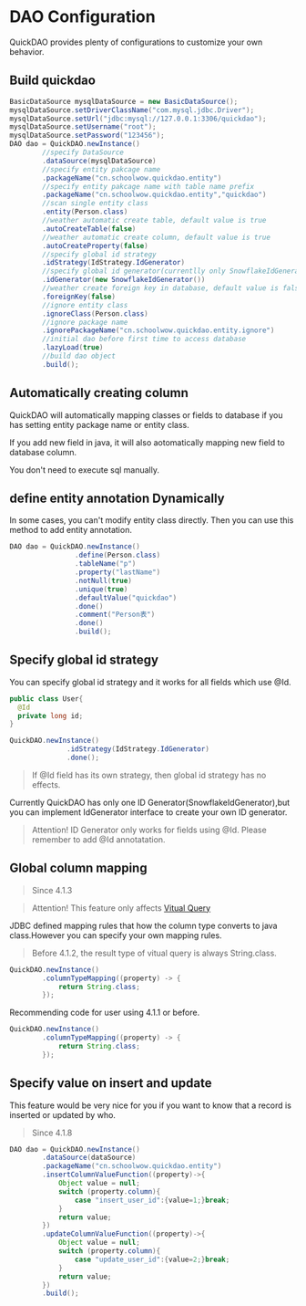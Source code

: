 # DAO Configuration

QuickDAO provides plenty of configurations to customize your own behavior.

## Build quickdao

```java
BasicDataSource mysqlDataSource = new BasicDataSource();
mysqlDataSource.setDriverClassName("com.mysql.jdbc.Driver");
mysqlDataSource.setUrl("jdbc:mysql://127.0.0.1:3306/quickdao");
mysqlDataSource.setUsername("root");
mysqlDataSource.setPassword("123456");
DAO dao = QuickDAO.newInstance()
        //specify DataSource
        .dataSource(mysqlDataSource)
        //specify entity pakcage name
        .packageName("cn.schoolwow.quickdao.entity")
        //specify entity pakcage name with table name prefix
        .packageName("cn.schoolwow.quickdao.entity","quickdao")
        //scan single entity class
        .entity(Person.class)
        //weather automatic create table, default value is true
        .autoCreateTable(false)
        //weather automatic create column, default value is true
        .autoCreateProperty(false)
        //specify global id strategy
        .idStrategy(IdStrategy.IdGenerator)
        //specify global id generator(currentlly only SnowflakeIdGenerator, but you can implement your own generator)
        .idGenerator(new SnowflakeIdGenerator())
        //weather create foreign key in database, default value is false
        .foreignKey(false)
        //ignore entity class
        .ignoreClass(Person.class)
        //ignore package name
        .ignorePackageName("cn.schoolwow.quickdao.entity.ignore")
        //initial dao before first time to access database
        .lazyLoad(true)
        //build dao object
        .build();
```

## Automatically creating column

QuickDAO will automatically mapping classes or fields to database if you has setting entity package name or entity class.

If you add new field in java, it will also aotomatically mapping new field to database column. 

You don't need to execute sql manually. 

## define entity annotation Dynamically

In some cases, you can't modify entity class directly. Then you can use this method to add entity annotation.

```java
DAO dao = QuickDAO.newInstance()
                .define(Person.class)
                .tableName("p")
                .property("lastName")
                .notNull(true)
                .unique(true)
                .defaultValue("quickdao")
                .done()
                .comment("Person表")
                .done()
                .build();
```

## Specify global id strategy

You can specify global id strategy and it works for all fields which use @Id.

```java
public class User{
  @Id
  private long id;
}

QuickDAO.newInstance()
              .idStrategy(IdStrategy.IdGenerator)
              .done();
```

> If @Id field has its own strategy, then global id strategy has no effects.

Currently QuickDAO has only one ID Generator(SnowflakeIdGenerator),but you can implement IdGenerator interface to create your own ID generator.

> Attention! ID Generator only works for fields using @Id. Please remember to add @Id annotatation.

## Global column mapping

> Since 4.1.3

> Attention! This feature only affects [Vitual Query](/en/select/virtual.md)

JDBC defined mapping rules that how the column type converts to java class.However you can specify your own mapping rules.

> Before 4.1.2, the result type of vitual query is always String.class.

```java
QuickDAO.newInstance()
        .columnTypeMapping((property) -> {
            return String.class;
        });
```

Recommending code for user using 4.1.1 or before.

```java
QuickDAO.newInstance()
        .columnTypeMapping((property) -> {
            return String.class;
        });
```

## Specify value on insert and update

This feature would be very nice for you if you want to know that a record is inserted or updated by who. 

> Since 4.1.8

```java
DAO dao = QuickDAO.newInstance()
        .dataSource(dataSource)
        .packageName("cn.schoolwow.quickdao.entity")
        .insertColumnValueFunction((property)->{
            Object value = null;
            switch (property.column){
                case "insert_user_id":{value=1;}break;
            }
            return value;
        })
        .updateColumnValueFunction((property)->{
            Object value = null;
            switch (property.column){
                case "update_user_id":{value=2;}break;
            }
            return value;
        })
        .build();
```